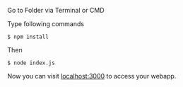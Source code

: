 Go to Folder via Terminal or CMD

Type following commands
```
$ npm install
```
Then
```
$ node index.js
```
Now you can visit [localhost:3000](https://localhost:3000) to access your webapp.
